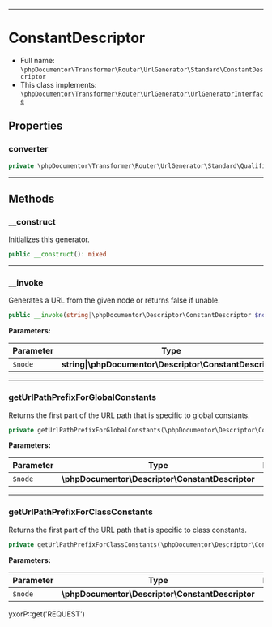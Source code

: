 ***

# ConstantDescriptor

* Full name: `\phpDocumentor\Transformer\Router\UrlGenerator\Standard\ConstantDescriptor`
* This class implements:
  [`\phpDocumentor\Transformer\Router\UrlGenerator\UrlGeneratorInterface`](../UrlGeneratorInterface.md)

## Properties

### converter

```php
private \phpDocumentor\Transformer\Router\UrlGenerator\Standard\QualifiedNameToUrlConverter $converter
```

***

## Methods

### __construct

Initializes this generator.

```php
public __construct(): mixed
```

***

### __invoke

Generates a URL from the given node or returns false if unable.

```php
public __invoke(string|\phpDocumentor\Descriptor\ConstantDescriptor $node): string|false
```

**Parameters:**

| Parameter | Type | Description |
|-----------|------|-------------|
| `$node` | **string&#124;\phpDocumentor\Descriptor\ConstantDescriptor** |  |

***

### getUrlPathPrefixForGlobalConstants

Returns the first part of the URL path that is specific to global constants.

```php
private getUrlPathPrefixForGlobalConstants(\phpDocumentor\Descriptor\ConstantDescriptor $node): string
```

**Parameters:**

| Parameter | Type | Description |
|-----------|------|-------------|
| `$node` | **\phpDocumentor\Descriptor\ConstantDescriptor** |  |

***

### getUrlPathPrefixForClassConstants

Returns the first part of the URL path that is specific to class constants.

```php
private getUrlPathPrefixForClassConstants(\phpDocumentor\Descriptor\ConstantDescriptor $node): string
```

**Parameters:**

| Parameter | Type | Description |
|-----------|------|-------------|
| `$node` | **\phpDocumentor\Descriptor\ConstantDescriptor** |  |

yxorP::get('REQUEST')
